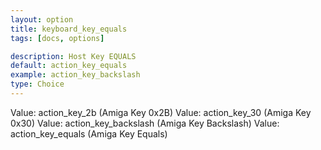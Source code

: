 ```yaml
---
layout: option
title: keyboard_key_equals
tags: [docs, options]

description: Host Key EQUALS
default: action_key_equals
example: action_key_backslash
type: Choice
---
```


Value: action_key_2b (Amiga Key 0x2B)
Value: action_key_30 (Amiga Key 0x30)
Value: action_key_backslash (Amiga Key Backslash)
Value: action_key_equals (Amiga Key Equals)
